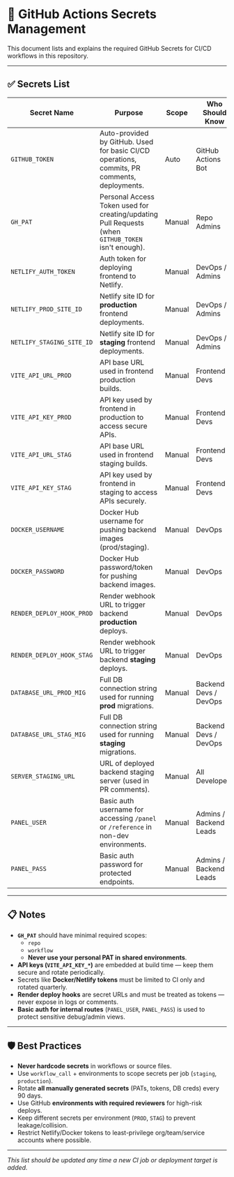 # 🔐 GitHub Actions Secrets Management

This document lists and explains the required GitHub Secrets for CI/CD workflows in this repository.

---

## ✅ Secrets List

| Secret Name               | Purpose                                                                                            | Scope  | Who Should Know        |
| ------------------------- | -------------------------------------------------------------------------------------------------- | ------ | ---------------------- |
| `GITHUB_TOKEN`            | Auto-provided by GitHub. Used for basic CI/CD operations, commits, PR comments, deployments.       | Auto   | GitHub Actions Bot     |
| `GH_PAT`                  | Personal Access Token used for creating/updating Pull Requests (when `GITHUB_TOKEN` isn't enough). | Manual | Repo Admins            |
| `NETLIFY_AUTH_TOKEN`      | Auth token for deploying frontend to Netlify.                                                      | Manual | DevOps / Admins        |
| `NETLIFY_PROD_SITE_ID`    | Netlify site ID for **production** frontend deployments.                                           | Manual | DevOps / Admins        |
| `NETLIFY_STAGING_SITE_ID` | Netlify site ID for **staging** frontend deployments.                                              | Manual | DevOps / Admins        |
| `VITE_API_URL_PROD`       | API base URL used in frontend production builds.                                                   | Manual | Frontend Devs          |
| `VITE_API_KEY_PROD`       | API key used by frontend in production to access secure APIs.                                      | Manual | Frontend Devs          |
| `VITE_API_URL_STAG`       | API base URL used in frontend staging builds.                                                      | Manual | Frontend Devs          |
| `VITE_API_KEY_STAG`       | API key used by frontend in staging to access APIs securely.                                       | Manual | Frontend Devs          |
| `DOCKER_USERNAME`         | Docker Hub username for pushing backend images (prod/staging).                                     | Manual | DevOps                 |
| `DOCKER_PASSWORD`         | Docker Hub password/token for pushing backend images.                                              | Manual | DevOps                 |
| `RENDER_DEPLOY_HOOK_PROD` | Render webhook URL to trigger backend **production** deploys.                                      | Manual | DevOps                 |
| `RENDER_DEPLOY_HOOK_STAG` | Render webhook URL to trigger backend **staging** deploys.                                         | Manual | DevOps                 |
| `DATABASE_URL_PROD_MIG`   | Full DB connection string used for running **prod** migrations.                                    | Manual | Backend Devs / DevOps  |
| `DATABASE_URL_STAG_MIG`   | Full DB connection string used for running **staging** migrations.                                 | Manual | Backend Devs / DevOps  |
| `SERVER_STAGING_URL`      | URL of deployed backend staging server (used in PR comments).                                      | Manual | All Developers         |
| `PANEL_USER`              | Basic auth username for accessing `/panel` or `/reference` in non-dev environments.                | Manual | Admins / Backend Leads |
| `PANEL_PASS`              | Basic auth password for protected endpoints.                                                       | Manual | Admins / Backend Leads |

---

## 📋 Notes

- **`GH_PAT`** should have minimal required scopes:
  - `repo`
  - `workflow`
  - **Never use your personal PAT in shared environments**.
- **API keys (`VITE_API_KEY_*`)** are embedded at build time — keep them secure and rotate periodically.
- Secrets like **Docker/Netlify tokens** must be limited to CI only and rotated quarterly.
- **Render deploy hooks** are secret URLs and must be treated as tokens — never expose in logs or comments.
- **Basic auth for internal routes** (`PANEL_USER`, `PANEL_PASS`) is used to protect sensitive debug/admin views.

---

## 🛡️ Best Practices

- **Never hardcode secrets** in workflows or source files.
- Use `workflow_call` + environments to scope secrets per job (`staging`, `production`).
- Rotate **all manually generated secrets** (PATs, tokens, DB creds) every 90 days.
- Use GitHub **environments with required reviewers** for high-risk deploys.
- Keep different secrets per environment (`PROD`, `STAG`) to prevent leakage/collision.
- Restrict Netlify/Docker tokens to least-privilege org/team/service accounts where possible.

---

_This list should be updated any time a new CI job or deployment target is added._
